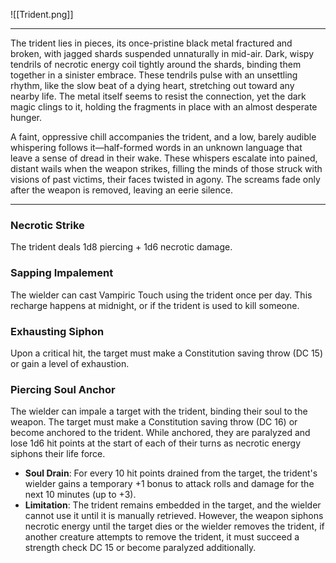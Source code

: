 ![[Trident.png]]

---
The trident lies in pieces, its once-pristine black metal fractured and broken, with jagged shards suspended unnaturally in mid-air. Dark, wispy tendrils of necrotic energy coil tightly around the shards, binding them together in a sinister embrace. These tendrils pulse with an unsettling rhythm, like the slow beat of a dying heart, stretching out toward any nearby life. The metal itself seems to resist the connection, yet the dark magic clings to it, holding the fragments in place with an almost desperate hunger.

A faint, oppressive chill accompanies the trident, and a low, barely audible whispering follows it—half-formed words in an unknown language that leave a sense of dread in their wake. These whispers escalate into pained, distant wails when the weapon strikes, filling the minds of those struck with visions of past victims, their faces twisted in agony. The screams fade only after the weapon is removed, leaving an eerie silence.

---
### Necrotic Strike
The trident deals 1d8 piercing + 1d6 necrotic damage.
### Sapping Impalement
The wielder can cast Vampiric Touch using the trident once per day. This recharge happens at midnight, or if the trident is used to kill someone.
### Exhausting Siphon
Upon a critical hit, the target must make a Constitution saving throw (DC 15) or gain a level of exhaustion.
### Piercing Soul Anchor
The wielder can impale a target with the trident, binding their soul to the weapon. The target must make a Constitution saving throw (DC 16) or become anchored to the trident. While anchored, they are paralyzed and lose 1d6 hit points at the start of each of their turns as necrotic energy siphons their life force.
- **Soul Drain**: For every 10 hit points drained from the target, the trident's wielder gains a temporary +1 bonus to attack rolls and damage for the next 10 minutes (up to +3).
- **Limitation**: The trident remains embedded in the target, and the wielder cannot use it until it is manually retrieved. However, the weapon siphons necrotic energy until the target dies or the wielder removes the trident, if another creature attempts to remove the trident, it must succeed a strength check DC 15 or become paralyzed additionally. 